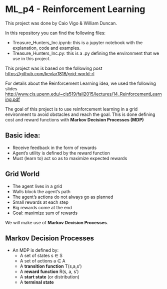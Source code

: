 # ML_p4 - Reinforcement Learning

This project was done by Caio Vigo & William Duncan.

In this repository you can find the following files:

 * Treasure_Hunters_Inc.ipynb: this is a jupyter notebook with the explanation, code and examples.
 * Treasure_Hunters_Inc.py: this is a .py defining the environment that we use in this project.
 
This project was is based on the following post https://github.com/kevlar1818/grid-world-rl

For details about the Reinforcement Learning idea, we used the following slides http://www.cis.upenn.edu/~cis519/fall2015/lectures/14_ReinforcementLearning.pdf

The goal of this project is to use reinforcement learning in a grid environment to avoid obstacles and reach the goal. This is done defining cost and reward functions with **Markov Decision Processes (MDP)** 

## Basic idea:

* Receive feedback in the form of rewards
* Agent’s utility is defined by the reward function
* Must (learn to) act so as to maximize expected rewards

## Grid World

* The agent lives in a grid
* Walls block the agent’s path
* The agent’s actions do not always go as planned
* Small rewards at each step
* Big rewards come at the end
* Goal: maximize sum of rewards

We will make use of **Markov Decision Processes**.

## Markov Decision Processes


* An MDP is defined by:
    * A set of states s ∈ S
    * A set of actions a ∈ A
    * A **transition function** T(s,a,s’)
    * A **reward function** R(s, a, s’)
    * A **start state** (or distribution)
    * A **terminal state**
